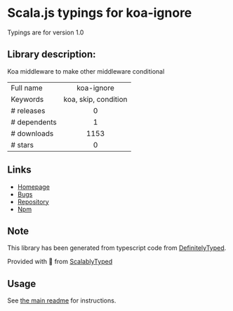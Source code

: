 
# Scala.js typings for koa-ignore

Typings are for version 1.0

## Library description:
Koa middleware to make other middleware conditional

|                    |                 |
| ------------------ | :-------------: |
| Full name          | koa-ignore |
| Keywords           | koa, skip, condition |
| # releases         | 0 |
| # dependents       | 1 |
| # downloads        | 1153 |
| # stars            | 0 |

## Links
- [Homepage](https://github.com/smcmurray/koa-ignore#readme)
- [Bugs](https://github.com/smcmurray/koa-ignore/issues)
- [Repository](https://github.com/smcmurray/koa-ignore)
- [Npm](https://www.npmjs.com/package/koa-ignore)
    


## Note
This library has been generated from typescript code from [DefinitelyTyped](https://definitelytyped.org).

Provided with :purple_heart: from [ScalablyTyped](https://github.com/oyvindberg/ScalablyTyped)

## Usage
See [the main readme](../../readme.md) for instructions.


